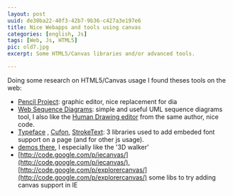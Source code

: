 ```yaml
---
layout: post
uuid: de30ba22-40f3-42b7-9b36-c427a3e197e6
title: Nice Webapps and tools using canvas
categories: [english, Js]
tags: [Web, Js, HTML5]
pic: old7.jpg
excerpt: Some HTML5/Canvas libraries and/or advanced tools.

---
```


Doing some research on HTML5/Canvas usage I found theses tools on the web:

 * [Pencil Project](http://pencil.evolus.vn/en-US/Home.aspx): graphic editor, nice replacement for dia
 * [Web Sequence Diagrams](http://www.websequencediagrams.com/): simple and useful UML sequence diagrams tool, I also like the [Human Drawing editor](http://zwibbler.com/) from the same author, nice code.
 * [Typeface](http://typeface.neocracy.org/) , [Cufon](http://cufon.shoqolate.com), [StrokeText](http://www.netzgesta.de/dev/text/): 3 libraries used to add embeded font support on a page (and for other js usage).
 * [demos there](http://www.benjoffe.com/code/all), I especially like the '3D walker'
 * [http://code.google.com/p/iecanvas/](http://code.google.com/p/iecanvas/), [http://code.google.com/p/explorercanvas/](http://code.google.com/p/explorercanvas/) some libs to try adding canvas support in IE

